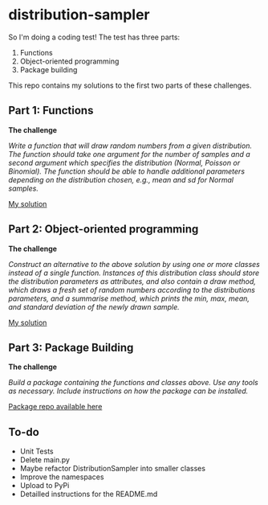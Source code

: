 # distribution-sampler

So I'm doing a coding test! The test has three parts:

1. Functions
2. Object-oriented programming
3. Package building

This repo contains my solutions to the first two parts of these challenges.

## Part 1: Functions

**The challenge**  

*Write a function that will draw random numbers from a given distribution. The function should take one argument for the number of samples and a second argument which specifies the distribution (Normal, Poisson or Binomial). The function should be able to handle additional parameters depending on the distribution chosen, e.g., mean and sd for Normal samples.*

[My solution](http://nbviewer.jupyter.org/github/Tommo565/distribution-sampler/blob/master/1.%20Programming%20-%20Functions.ipynb)

## Part 2: Object-oriented programming

**The challenge**

*Construct an alternative to the above solution by using one or more classes instead of a single function.
Instances of this distribution class should store the distribution parameters as attributes, and also contain a draw method, which draws a fresh set of random numbers according to the distributions parameters, and a summarise method, which prints the min, max, mean, and standard deviation of the newly drawn sample.*

[My solution](http://nbviewer.jupyter.org/github/tommo565/distribution-sampler/blob/master/2.%20Programming%20-%20OOP.ipynb)

## Part 3: Package Building

**The challenge** 

*Build a package containing the functions and classes above. Use any tools as necessary. Include instructions on how the package can be installed.*

[Package repo available here](https://github.com/Tommo565/toms_dist_sampler) 


## To-do

* Unit Tests
* Delete main.py
* Maybe refactor DistributionSampler into smaller classes
* Improve the namespaces
* Upload to PyPi
* Detailled instructions for the README.md

